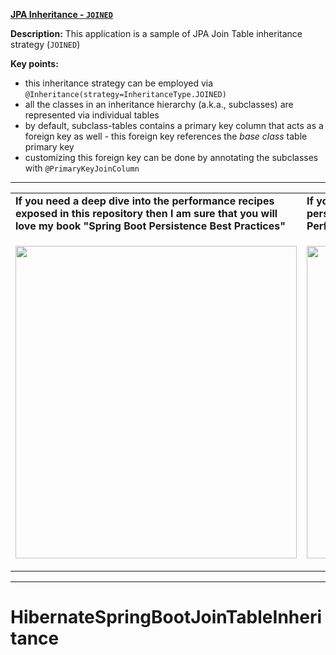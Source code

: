 **[JPA Inheritance - `JOINED`](https://github.com/AnghelLeonard/Hibernate-SpringBoot/tree/master/HibernateSpringBootJoinTableInheritance)**

**Description:** This application is a sample of JPA Join Table inheritance strategy (`JOINED`)

**Key points:**
- this inheritance strategy can be employed via `@Inheritance(strategy=InheritanceType.JOINED)`
- all the classes in an inheritance hierarchy (a.k.a., subclasses) are represented via individual tables
- by default, subclass-tables contains a primary key column that acts as a foreign key  as well - this foreign key references the *base class* table primary key
- customizing this foreign key can be done by annotating the subclasses with `@PrimaryKeyJoinColumn`  

-----------------------------------------------------------------------------------------------------------------------    
<table>
     <tr><td><b>If you need a deep dive into the performance recipes exposed in this repository then I am sure that you will love my book "Spring Boot Persistence Best Practices"</b></td><td><b>If you need a hand of tips and illustrations of 100+ Java persistence performance issues then "Java Persistence Performance Illustrated Guide" is for you.</b></td></tr>
     <tr><td>
<a href="https://www.apress.com/us/book/9781484256251"><p align="left"><img src="https://github.com/AnghelLeonard/Hibernate-SpringBoot/blob/master/Spring%20Boot%20Persistence%20Best%20Practices.jpg" height="500" width="450"/></p></a>
</td><td>
<a href="https://leanpub.com/java-persistence-performance-illustrated-guide"><p align="right"><img src="https://github.com/AnghelLeonard/Hibernate-SpringBoot/blob/master/Java%20Persistence%20Performance%20Illustrated%20Guide.jpg" height="500" width="450"/></p></a>
</td></tr></table>

-----------------------------------------------------------------------------------------------------------------------    
# HibernateSpringBootJoinTableInheritance
